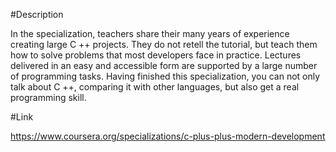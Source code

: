 #Description

In the specialization, teachers share their many years of experience creating large C ++ projects. They do not retell the tutorial, but teach them how to solve problems that most developers face in practice. Lectures delivered in an easy and accessible form are supported by a large number of programming tasks. Having finished this specialization, you can not only talk about C ++, comparing it with other languages, but also get a real programming skill.

#Link

https://www.coursera.org/specializations/c-plus-plus-modern-development
